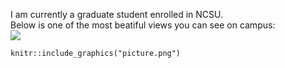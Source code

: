 I am currently a graduate student enrolled in NCSU.  
Below is one of the most beatiful views you can see on campus:  
![](https://github.com/XiZeng929/XiZeng929.github.io/blob/main/picture.jpg)
```{r, echo = FALSE, eval = TRUE}
knitr::include_graphics("picture.png")
```
